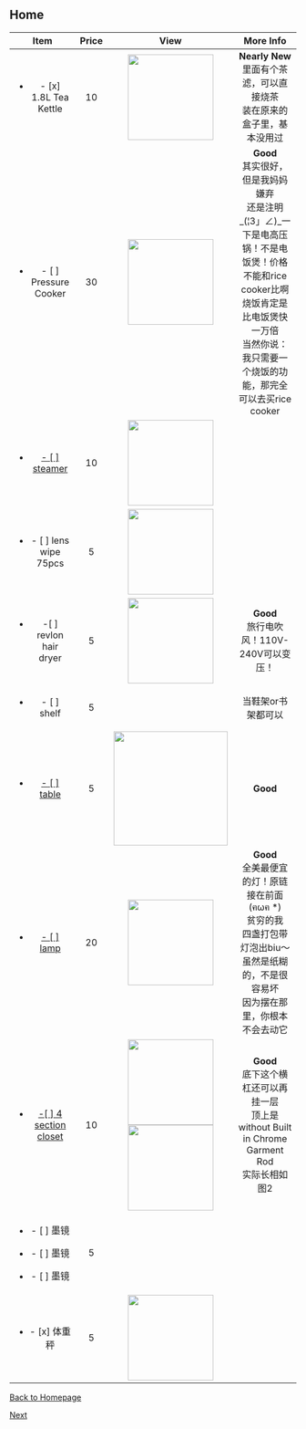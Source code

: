 ## Home

| Item | Price | View | More Info |
| :--: | :---: | :--: | :-------: |
| <ul><li>- [x] 1.8L Tea Kettle</li></ul> |10| <img src="https://images-na.ssl-images-amazon.com/images/I/511BqA5MrYL.jpg" width="150" /> | **Nearly New** <br />里面有个茶滤，可以直接烧茶<br />装在原来的盒子里，基本没用过 |
|<ul><li>- [ ] Pressure Cooker</li></ul>|30|<img src="https://ws3.sinaimg.cn/large/006tNbRwly1fucppmb9rfj30m80m8q3n.jpg" width="150" />|**Good**<br />其实很好，但是我妈妈嫌弃<br />还是注明_(¦3」∠)_一下是电高压锅！不是电饭煲！价格不能和rice cooker比啊<br />烧饭肯定是比电饭煲快一万倍<br />当然你说：我只需要一个烧饭的功能，那完全可以去买rice cooker|
|<a href="https://amzn.to/2MN72bX"><ul><li>- [ ] steamer</li></ul></a>|10|<img src="https://images-na.ssl-images-amazon.com/images/I/31ng7FPz24L.jpg" width="150">||
|<a herf="https://amzn.to/2o742ZK"><ul><li>- [ ] lens wipe 75pcs </li></ul></a>|5|<img src="https://images-na.ssl-images-amazon.com/images/I/510g3xAb8mL.jpg" width="150">||
|<ul><li> -[ ] revlon hair dryer</li></ul>|5|<img src="https://bit.ly/2MtZg7A" width="150">|**Good**<br />旅行电吹风！110V-240V可以变压！|
|<ul><li>- [ ] shelf</li></ul>|5||当鞋架or书架都可以|
|<a href="https://bit.ly/2JU0Jht"><ul><li>- [ ] table</li></ul></a>|5|<img src="https://images-na.ssl-images-amazon.com/images/I/41CHejJTdcL._SL1000_.jpg" width="200">|**Good**<br />|
|<a href="https://bit.ly/2Augzj9"><ul><li>- [ ] lamp </li></ul></a>|20|<img src="https://www.ikea.com/PIAimages/0529949_PE646443_S5.JPG" width="150" />|**Good**<br />全美最便宜的灯！原链接在前面(ฅωฅ *)<br />贫穷的我<br />四盏打包带灯泡出biu～<br />虽然是纸糊的，不是很容易坏<br />因为摆在那里，你根本不会去动它|
|<a href="https://amzn.to/2Myf8FO"><ul><li>-[ ] 4 section closet </li></ul></a>|10|<img src="https://images-na.ssl-images-amazon.com/images/I/91pXKH8MA2L._SL1500_.jpg" width="150"><img src="https://ws2.sinaimg.cn/large/006tNbRwly1ful8qaxk2vj30ik0gdwfq.jpg" width="150">|**Good**<br/>底下这个横杠还可以再挂一层<br />顶上是without Built in Chrome Garment Rod<br />实际长相如图2|
|<ul><li>- [ ] 墨镜</li></ul><ul><li>- [ ] 墨镜</li></ul><ul><li>- [ ] 墨镜</li></ul>|5|||
| <ul><li>- [x] 体重秤</li></ul> | 5 | <img src="https://imgservice.suning.cn/uimg1/b2c/image/uD7zSF6EfPBuLpZZ6seOvA==.jpg_800w_800h_4e" width="150"> |  |



[Back to Homepage](https://github.com/radium0729/Personal-Sale/blob/master/README.md)

[Next](https://github.com/radium0729/Personal-Sale/blob/master/Cosmetics.md)
